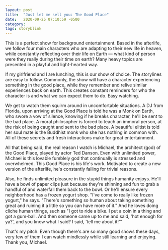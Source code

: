 ```yaml
---
layout: post
title:  "Just let me sell you: The Good Place"
date:   2020-09-25 07:10:59 -0500
category: 
tags: storyblink
---
```

This is a perfect show for background entertainment. Based in the afterlife, we follow four main characters who are adapting to their new life in heaven, while constantly reflecting over their life on Earth — what kind of person were they really during their time on earth? Many heavy topics are presented in a playful and light-hearted way.

If my girlfriend and I are lunching, this is our show of choice. The storylines are easy to follow. Commonly, the show will have a character experiencing something in the good place, while they remember and relive similar experiences back on earth. This creates constant reminders for who the character is and what we can expect them to do. Easy watching.

We get to watch them squirm around in uncomfortable situations. A DJ from Florida, upon arriving at the Good Place is told he was a Monk on Earth, who swore a vow of silence, knowing if he breaks character, he'll be sent to the bad place. A moral philosopher is forced to teach an immoral person, at the risk of being caught and sent to the bad place. A beautiful elitist is told her soul mate is the Buddhist monk who she has nothing in common with. All of these secrets and fresh interactions make for great entertainment.

All that being said, the real reason I watch is Michael, the architect (god) of the Good Place, played by actor Ted Danson. Even with unlimited power, Michael is this lovable fumblely god that continually is stressed and overwhelmed. This Good Place is his life's work. Motivated to create a new version of the afterlife, he's constantly failing for trivial reasons. 

Also, he finds unlimited pleasure in the stupid things humanity enjoys. He'll have a bowl of paper clips just because they're shinning and fun to grab a handful of and waterfall them back to the bowl. Or he'll ensure every neighborhood has a frozen yogurt shop. "I've come to really like frozen yogurt," he says. "There's something so human about taking something great and ruining it a little so you can have more of it." And he loves doing cliche human things, such as "I got to ride a bike. I put a coin in a thing and got a gum-ball. And then someone came up to me and said, 'hot enough for ya?', and you know what I said? I said, 'tell me about it!'"

That's my pitch. Even though there's are so many good shows these days, very few of them I can watch mindlessly while still learning and enjoying. Thank you, Michael.